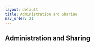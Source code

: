 ```yaml
---
layout: default
title: Administration and Sharing
nav_order: 21
---
```


Administration and Sharing
---

